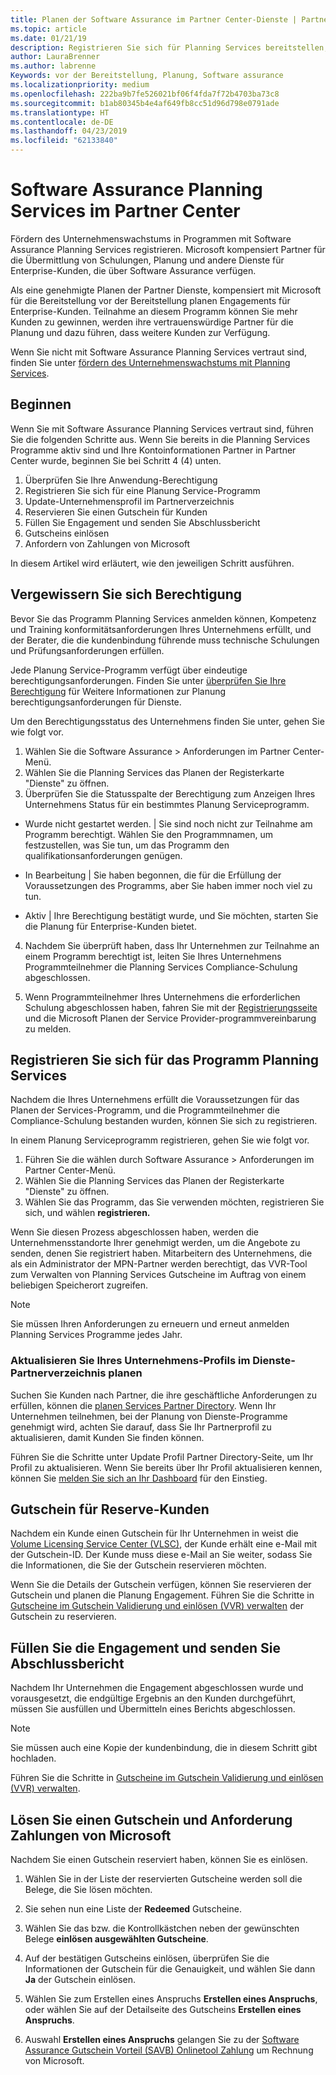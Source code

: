 ```yaml
---
title: Planen der Software Assurance im Partner Center-Dienste | Partner Center
ms.topic: article
ms.date: 01/21/19
description: Registrieren Sie sich für Planning Services bereitstellen, Planen vor der Bereitstellung für Unternehmenskunden
author: LauraBrenner
ms.author: labrenne
Keywords: vor der Bereitstellung, Planung, Software assurance
ms.localizationpriority: medium
ms.openlocfilehash: 222ba9b7fe526021bf06f4fda7f72b4703ba73c8
ms.sourcegitcommit: b1ab80345b4e4af649fb8cc51d96d798e0791ade
ms.translationtype: HT
ms.contentlocale: de-DE
ms.lasthandoff: 04/23/2019
ms.locfileid: "62133840"
---
```

# <a name="software-assurance-planning-services-in-partner-center"></a>Software Assurance Planning Services im Partner Center

Fördern des Unternehmenswachstums in Programmen mit Software Assurance Planning Services registrieren. Microsoft kompensiert Partner für die Übermittlung von Schulungen, Planung und andere Dienste für Enterprise-Kunden, die über Software Assurance verfügen.

Als eine genehmigte Planen der Partner Dienste, kompensiert mit Microsoft für die Bereitstellung vor der Bereitstellung planen Engagements für Enterprise-Kunden. Teilnahme an diesem Programm können Sie mehr Kunden zu gewinnen, werden ihre vertrauenswürdige Partner für die Planung und dazu führen, dass weitere Kunden zur Verfügung.

Wenn Sie nicht mit Software Assurance Planning Services vertraut sind, finden Sie unter [fördern des Unternehmenswachstums mit Planning Services](https://planningservices.partners.extranet.microsoft.com/en/Pages/default.aspx).


## <a name="get-started"></a>Beginnen

Wenn Sie mit Software Assurance Planning Services vertraut sind, führen Sie die folgenden Schritte aus. Wenn Sie bereits in die Planning Services Programme aktiv sind und Ihre Kontoinformationen Partner in Partner Center wurde, beginnen Sie bei Schritt 4 (4) unten. 

1. Überprüfen Sie Ihre Anwendung-Berechtigung 
2. Registrieren Sie sich für eine Planung Service-Programm
3. Update-Unternehmensprofil im Partnerverzeichnis
4. Reservieren Sie einen Gutschein für Kunden 
5. Füllen Sie Engagement und senden Sie Abschlussbericht
6. Gutscheins einlösen 
7. Anfordern von Zahlungen von Microsoft

In diesem Artikel wird erläutert, wie den jeweiligen Schritt ausführen.

## <a name="confirm-eligibility"></a>Vergewissern Sie sich Berechtigung

Bevor Sie das Programm Planning Services anmelden können, Kompetenz und Training konformitätsanforderungen Ihres Unternehmens erfüllt, und der Berater, die die kundenbindung führende muss technische Schulungen und Prüfungsanforderungen erfüllen. 

Jede Planung Service-Programm verfügt über eindeutige berechtigungsanforderungen. Finden Sie unter [überprüfen Sie Ihre Berechtigung](https://planningservices.partners.extranet.microsoft.com/en/Pages/partnereligibilityrequirements.aspx) für Weitere Informationen zur Planung berechtigungsanforderungen für Dienste.

Um den Berechtigungsstatus des Unternehmens finden Sie unter, gehen Sie wie folgt vor.

1. Wählen Sie die Software Assurance > Anforderungen im Partner Center-Menü. 
2. Wählen Sie die Planning Services das Planen der Registerkarte "Dienste" zu öffnen.
3. Überprüfen Sie die Statusspalte der Berechtigung zum Anzeigen Ihres Unternehmens Status für ein bestimmtes Planung Serviceprogramm. 

- Wurde nicht gestartet werden. | Sie sind noch nicht zur Teilnahme am Programm berechtigt. Wählen Sie den Programmnamen, um festzustellen, was Sie tun, um das Programm den qualifikationsanforderungen genügen.

- In Bearbeitung | Sie haben begonnen, die für die Erfüllung der Voraussetzungen des Programms, aber Sie haben immer noch viel zu tun.

- Aktiv | Ihre Berechtigung bestätigt wurde, und Sie möchten, starten Sie die Planung für Enterprise-Kunden bietet. 

4. Nachdem Sie überprüft haben, dass Ihr Unternehmen zur Teilnahme an einem Programm berechtigt ist, leiten Sie Ihres Unternehmens Programmteilnehmer die Planning Services Compliance-Schulung abgeschlossen. 

5. Wenn Programmteilnehmer Ihres Unternehmens die erforderlichen Schulung abgeschlossen haben, fahren Sie mit der [Registrierungsseite](https://planningservices.partners.extranet.microsoft.com/en/Pages/GetRegistered.aspx) und die Microsoft Planen der Service Provider-programmvereinbarung zu melden. 

## <a name="enroll-in-the-planning-services-program"></a>Registrieren Sie sich für das Programm Planning Services

Nachdem die Ihres Unternehmens erfüllt die Voraussetzungen für das Planen der Services-Programm, und die Programmteilnehmer die Compliance-Schulung bestanden wurden, können Sie sich zu registrieren. 

In einem Planung Serviceprogramm registrieren, gehen Sie wie folgt vor.

1. Führen Sie die wählen durch Software Assurance > Anforderungen im Partner Center-Menü. 
2. Wählen Sie die Planning Services das Planen der Registerkarte "Dienste" zu öffnen.
3. Wählen Sie das Programm, das Sie verwenden möchten, registrieren Sie sich, und wählen **registrieren.**

Wenn Sie diesen Prozess abgeschlossen haben, werden die Unternehmensstandorte Ihrer genehmigt werden, um die Angebote zu senden, denen Sie registriert haben. Mitarbeitern des Unternehmens, die als ein Administrator der MPN-Partner werden berechtigt, das VVR-Tool zum Verwalten von Planning Services Gutscheine im Auftrag von einem beliebigen Speicherort zugreifen.
>[!Note]
> Sie müssen Ihren Anforderungen zu erneuern und erneut anmelden Planning Services Programme jedes Jahr.

### <a name="update-your-companys-profile-in-the-planning-services-partner-directory"></a>Aktualisieren Sie Ihres Unternehmens-Profils im Dienste-Partnerverzeichnis planen 

Suchen Sie Kunden nach Partner, die ihre geschäftliche Anforderungen zu erfüllen, können die [planen Services Partner Directory](https://directory.partners.extranet.microsoft.com/psbproviders/). Wenn Ihr Unternehmen teilnehmen, bei der Planung von Dienste-Programme genehmigt wird, achten Sie darauf, dass Sie Ihr Partnerprofil zu aktualisieren, damit Kunden Sie finden können. 

Führen Sie die Schritte unter Update Profil Partner Directory-Seite, um Ihr Profil zu aktualisieren. Wenn Sie bereits über Ihr Profil aktualisieren kennen, können Sie [melden Sie sich an Ihr Dashboard](https://planningservices.partners.extranet.microsoft.com/en/Pages/dashboard.aspx) für den Einstieg.  

## <a name="reserve-customer-voucher"></a>Gutschein für Reserve-Kunden

Nachdem ein Kunde einen Gutschein für Ihr Unternehmen in weist die [Volume Licensing Service Center (VLSC)](https://www.microsoft.com/Licensing/servicecenter/default.aspx), der Kunde erhält eine e-Mail mit der Gutschein-ID. Der Kunde muss diese e-Mail an Sie weiter, sodass Sie die Informationen, die Sie der Gutschein reservieren möchten. 

Wenn Sie die Details der Gutschein verfügen, können Sie reservieren der Gutschein und planen die Planung Engagement. Führen Sie die Schritte in [Gutscheine im Gutschein Validierung und einlösen (VVR) verwalten](voucher-validation-tool.md) der Gutschein zu reservieren.  

## <a name="complete-the-engagement-and-submit-completion-report"></a>Füllen Sie die Engagement und senden Sie Abschlussbericht

Nachdem Ihr Unternehmen die Engagement abgeschlossen wurde und vorausgesetzt, die endgültige Ergebnis an den Kunden durchgeführt, müssen Sie ausfüllen und Übermitteln eines Berichts abgeschlossen.

>[!NOTE]
> Sie müssen auch eine Kopie der kundenbindung, die in diesem Schritt gibt hochladen. 


Führen Sie die Schritte in [Gutscheine im Gutschein Validierung und einlösen (VVR) verwalten](voucher-validation-tool.md).

## <a name="redeem-a-voucher-and-request-payment-from-microsoft"></a>Lösen Sie einen Gutschein und Anforderung Zahlungen von Microsoft

Nachdem Sie einen Gutschein reserviert haben, können Sie es einlösen. 

1. Wählen Sie in der Liste der reservierten Gutscheine werden soll die Belege, die Sie lösen möchten. 
2. Sie sehen nun eine Liste der **Redeemed** Gutscheine.
3. Wählen Sie das bzw. die Kontrollkästchen neben der gewünschten Belege **einlösen ausgewählten Gutscheine**.
4. Auf der bestätigen Gutscheins einlösen, überprüfen Sie die Informationen der Gutschein für die Genauigkeit, und wählen Sie dann **Ja** der Gutschein einlösen.

5. Wählen Sie zum Erstellen eines Anspruchs **Erstellen eines Anspruchs**, oder wählen Sie auf der Detailseite des Gutscheins **Erstellen eines Anspruchs**.

6. Auswahl **Erstellen eines Anspruchs** gelangen Sie zu der [Software Assurance Gutschein Vorteil (SAVB) Onlinetool Zahlung](https://planningservices.partners.extranet.microsoft.com/en/Pages/getpaid.aspx) um Rechnung von Microsoft.



